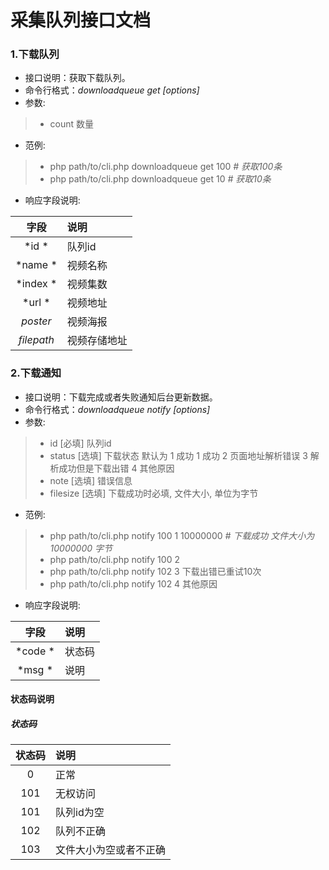 # 采集队列接口文档

### 1.**下载队列**
* 接口说明：获取下载队列。
* 命令行格式：*downloadqueue get [options]*
* 参数:
>* count 数量

* 范例:
>* php path/to/cli.php downloadqueue get 100 *# 获取100条*
>* php path/to/cli.php downloadqueue get 10 *# 获取10条*

* 响应字段说明:

| 字段 | 说明 |	  
| :--: | :-- |
|*id    *|      队列id                            |
|*name  *|视频名称                           |
|*index *|视频集数                           |
|*url   *|      视频地址                             |
|*poster*|      视频海报                             |
|*filepath*|视频存储地址                       |


### 2.**下载通知**
* 接口说明：下载完成或者失败通知后台更新数据。
* 命令行格式：*downloadqueue notify [options]*
* 参数:
>* id [必填] 队列id
>* status [选填] 下载状态 默认为 1 成功
		1 成功
		2 页面地址解析错误
		3 解析成功但是下载出错
		4 其他原因
>* note [选填] 错误信息
>* filesize [选填] 下载成功时必填, 文件大小, 单位为字节

* 范例:
>* php path/to/cli.php notify 100 1 10000000 *# 下载成功 文件大小为 10000000 字节*
>* php path/to/cli.php notify 100 2
>* php path/to/cli.php notify 102 3 下载出错已重试10次
>* php path/to/cli.php notify 102 4 其他原因

* 响应字段说明:

| 字段 | 说明 |	  
| :--: | :-- |
|*code *| 状态码 |
|*msg  *| 说明 |



        
####  **状态码说明** 

##### 状态码 
| 状态码 |  说明 |	  
| :--: | :-- |
| 0 | 正常 |
| 101 | 无权访问 |
| 101 | 队列id为空 |
| 102 | 队列不正确 |
| 103 | 文件大小为空或者不正确 |